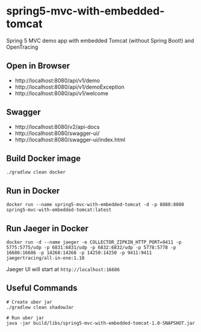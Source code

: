 # spring5-mvc-with-embedded-tomcat
Spring 5 MVC demo app with embedded Tomcat (without Spring Boot!) and OpenTracing

## Open in Browser
* http://localhost:8080/api/v1/demo
* http://localhost:8080/api/v1/demoException
* http://localhost:8080/api/v1/welcome

## Swagger
* http://localhost:8080/v2/api-docs
* http://localhost:8080/swagger-ui/
* http://localhost:8080/swagger-ui/index.html

## Build Docker image
```
./gradlew clean docker
```

## Run in Docker
```
docker run --name spring5-mvc-with-embedded-tomcat -d -p 8080:8080 spring5-mvc-with-embedded-tomcat:latest
```

## Run Jaeger in Docker
```
docker run -d --name jaeger -e COLLECTOR_ZIPKIN_HTTP_PORT=9411 -p 5775:5775/udp -p 6831:6831/udp -p 6832:6832/udp -p 5778:5778 -p 16686:16686 -p 14268:14268 -p 14250:14250 -p 9411:9411 jaegertracing/all-in-one:1.18
```

Jaeger UI will start at `http://localhost:16686`

## Useful Commands

```
# Create uber jar
./gradlew clean shadowJar

# Run uber jar
java -jar build/libs/spring5-mvc-with-embedded-tomcat-1.0-SNAPSHOT.jar
```
